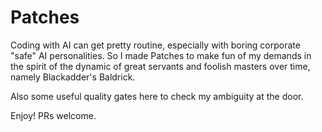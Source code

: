 # Patches

Coding with AI can get pretty routine, especially with boring corporate "safe" AI personalities. So I made Patches to make fun of my demands in the spirit of the dynamic of great servants and foolish masters over time, namely Blackadder's Baldrick. 

Also some useful quality gates here to check my ambiguity at the door. 

Enjoy! PRs welcome. 
